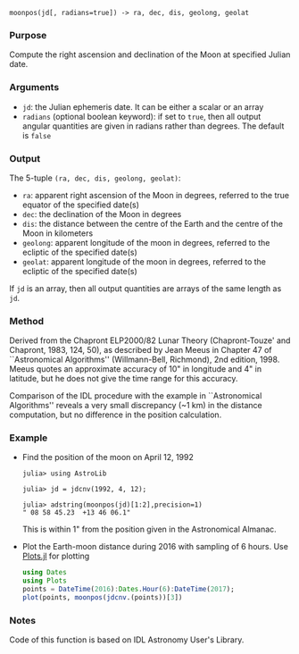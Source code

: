 ```
moonpos(jd[, radians=true]) -> ra, dec, dis, geolong, geolat
```

### Purpose

Compute the right ascension and declination of the Moon at specified Julian date.

### Arguments

  * `jd`: the Julian ephemeris date.  It can be either a scalar or an array
  * `radians` (optional boolean keyword): if set to `true`, then all output angular quantities are given in radians rather than degrees.  The default is `false`

### Output

The 5-tuple `(ra, dec, dis, geolong, geolat)`:

  * `ra`: apparent right ascension of the Moon in degrees, referred to the true equator of the specified date(s)
  * `dec`: the declination of the Moon in degrees
  * `dis`: the distance between the centre of the Earth and the centre of the Moon in kilometers
  * `geolong`: apparent longitude of the moon in degrees, referred to the ecliptic of the specified date(s)
  * `geolat`: apparent longitude of the moon in degrees, referred to the ecliptic of the specified date(s)

If `jd` is an array, then all output quantities are arrays of the same length as `jd`.

### Method

Derived from the Chapront ELP2000/82 Lunar Theory (Chapront-Touze' and Chapront, 1983, 124, 50), as described by Jean Meeus in Chapter 47 of ``Astronomical Algorithms'' (Willmann-Bell, Richmond), 2nd edition, 1998.  Meeus quotes an approximate accuracy of 10" in longitude and 4" in latitude, but he does not give the time range for this accuracy.

Comparison of the IDL procedure with the example in ``Astronomical Algorithms'' reveals a very small discrepancy (~1 km) in the distance computation, but no difference in the position calculation.

### Example

  * Find the position of the moon on April 12, 1992

    ```jldoctest
    julia> using AstroLib

    julia> jd = jdcnv(1992, 4, 12);

    julia> adstring(moonpos(jd)[1:2],precision=1)
    " 08 58 45.23  +13 46 06.1"
    ```

    This is within 1" from the position given in the Astronomical Almanac.
  * Plot the Earth-moon distance during 2016 with sampling of 6 hours.  Use [Plots.jl](https://github.com/JuliaPlots/Plots.jl/) for plotting

    ```julia
    using Dates
    using Plots
    points = DateTime(2016):Dates.Hour(6):DateTime(2017);
    plot(points, moonpos(jdcnv.(points))[3])
    ```

### Notes

Code of this function is based on IDL Astronomy User's Library.
